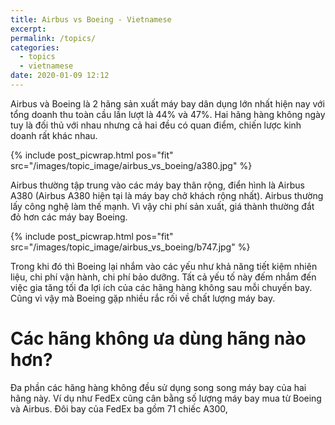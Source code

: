 ```yaml
---
title: Airbus vs Boeing - Vietnamese
excerpt: 
permalink: /topics/
categories:
  - topics
  - vietnamese
date: 2020-01-09 12:12
---
```


Airbus và Boeing là 2 hãng sản xuất máy bay dân dụng lớn nhất hiện nay với tổng doanh thu toàn cầu lần lượt là 44% và 47%. Hai hãng hàng không ngày tuy là đối thủ với nhau nhưng cả hai đều có quan điểm, chiến lược kinh doanh rất khác nhau. 

{% include post_picwrap.html pos="fit" src="/images/topic_image/airbus_vs_boeing/a380.jpg" %}

Airbus thường tập trung vào các máy bay thân rộng, điển hình là Airbus A380 (Airbus A380 hiện tại là máy bay chở khách rộng nhất). Airbus thường lấy công nghệ làm thế mạnh. Vì vậy chi phí sản xuất, giá thành thường đắt đỏ hơn các máy bay Boeing.

{% include post_picwrap.html pos="fit" src="/images/topic_image/airbus_vs_boeing/b747.jpg" %}

Trong khi đó thì Boeing lại nhắm vào các yếu như khả năng tiết kiệm nhiên liệu, chi phí vận hành, chi phí bảo dưỡng. Tất cả yếu tố này đếm nhắm đến việc gia tăng tối đa lợi ích của các hãng hàng không sau mỗi chuyến bay. Cũng vì vậy mà Boeing gặp nhiều rắc rối về chất lượng máy bay.

# Các hãng không ưa dùng hãng nào hơn?

Đa phần các hãng hàng không đều sử dụng song song máy bay của hai hãng này. Ví dụ như FedEx cũng cân bằng số lượng máy bay mua từ Boeing và Airbus. Đôi bay của FedEx ba gồm 71 chiếc A300, 

